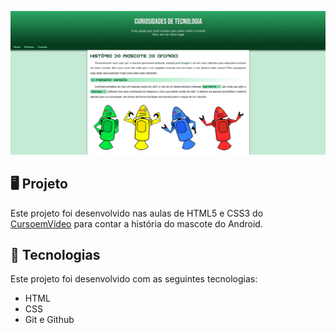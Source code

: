 <p>
    <img src="imagens/preview.png" alt="Prévia do Site"/>
</p>

## 🖥️ Projeto
Este projeto foi desenvolvido nas aulas de HTML5 e CSS3 do [CursoemVídeo](https://www.cursoemvideo.com/) para contar a história do mascote do Android.

## 🚀 Tecnologias
Este projeto foi desenvolvido com as seguintes tecnologias:

- HTML
- CSS
- Git e Github